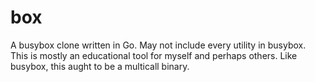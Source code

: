 # box

A busybox clone written in Go. May not include every utility in busybox. This is mostly an educational tool for myself and perhaps others. Like busybox, this aught to be a multicall binary.
